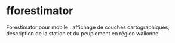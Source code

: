 # fforestimator

Forestimator pour mobile : affichage de couches cartographiques, description de la station et du peuplement en région wallonne.


